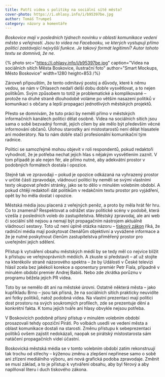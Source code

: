 ```yaml
---
title: Patří videa s politiky na sociální sítě města?
cover-photo: https://i.ohlasy.info/i/b95397be.jpg
author: Tomáš Trumpeš
category: názory a komentáře
---
```


*Boskovice mají v posledních týdnech novinku v oblasti komunikace vedení města s veřejností. Jsou to videa na Facebooku, ve kterých vystupují přímo politici zastávající nejvyšší funkce. Je takový formát legitimní? Autor tohoto textu se domnívá, že ne.*

{% photo src="https://i.ohlasy.info/i/b95397be.jpg" caption="Videa na sociálních sítích Města Boskovice, ilustrační foto" author="Smart Mockups, Město Boskovice" width=1280 height=853 /%}

Zároveň připouštím, že tento odmítavý postoj a důvody, které k němu vedou, se nám v Ohlasech nedaří delší dobu dobře vysvětlovat, a to nejen politikům. Svým způsobem to totiž je problematické a komplikované – protože na druhé straně dlouhodobě voláme po větším nasazení politiků v komunikaci s občany a lepší propagaci jednotlivých městských projektů.

Přesto se domnívám, že tuto práci by neměli přímo v městských informačních kanálech politici dělat osobně. Videa na sociálních sítích jsou sama o sobě bezvadný formát, jejich cílem by ale mělo být především věcné informování občanů. Úlohou starostky ani místostarostů není dělat hlasatele ani moderátory. Na to nám dobře stačí profesionální komunikační tým radnice.

Politici se samozřejmě mohou objevit v roli respondentů, pokud redaktoři vyhodnotí, že je potřeba nechat jejich hlas s nějakým vysvětlením zaznít. V tom případě je ale nejen fér, ale přímo nutné, aby adekvátní prostor v podobných formátech dostala i opozice.

Stejně tak ve zpravodaji – pokud je opozice odkázaná na vyhrazený prostor v určité části zpravodaje, vládnoucí politici by neměli se svými vlastními texty okupovat přední stránky, jako se to dělo v minulém volebním období. A pokud chtějí redaktoři dát politikům v redakčním textu prostor pro vyjádření, opět by ho měla dostat i opozice.

Městská média jsou placená z veřejných peněz, a proto by měla hrát fér hru. Co to znamená? Respektovat a odrážet stav politické scény v podobě, která vzešla z posledních voleb do zastupitelstva. Městský zpravodaj, ale ani web či sociální sítě nejsou a nemají být propagačním nástrojem aktuálně vládnoucí sestavy. Toto už není úplně otázka názoru – [tiskový zákon](https://www.zakonyprolidi.cz/cs/2000-46#) říká, že radniční média mají poskytovat čtenářům objektivní a vyvážené informace a že je nutné poskytnout členům zastupitelstva přiměřený prostor pro uveřejnění jejich sdělení.

Přístup k vytváření obsahu městských médií by se tedy měl co nejvíce blížit k přístupu ve veřejnoprávních médiích. A zkuste si představit – ať už stojíte na kterékoliv straně názorového spektra – že by Události v České televizi hlásil zcela bez jakékoli korekce a oponentury premiér Petr Fiala, případně v minulém období premiér Andrej Babiš. Nebo zde zkrátka porůznu v programu běžela jejich PR videa.

Toto by se nemělo dít ani na městské úrovni. Ostatně některá města – jako kupříkladu Brno – jsou tak přísná, že na sociálních sítích prakticky neuvidíte ani fotky politiků, natož podobná videa. Na vlastní prezentaci mají politici dost prostoru na svých soukromých profilech, zde se prezentuje dění a konkrétní fakta. K tomu jejich tváře ani hlasy obvykle nejsou potřeba.

V Boskovicích podobně přísný přístup v minulém volebním období prosazovali tehdy opoziční Piráti. Po volbách usedli ve vedení města a oblast komunikace dostali na starosti. Změnu přístupu k sebeprezentaci politiků ovšem zajistit nedokázali, naopak se pirátský místostarosta sám natáčení propagačních videí účastní.

Boskovická městská média se v tomto volebním období zatím rekonstruují tak trochu od střechy – kýženou změnu a zlepšení nepřinese samo o sobě ani zřízení mediálního výboru, ani nová grafická podoba zpravodaje. Změnit se musí základ, a to je přístup k vytváření obsahu, aby byl férový a aby naplňoval literu i duch tiskového zákona.
